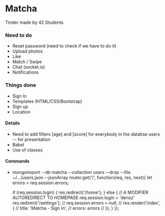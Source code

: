 # Matcha
Tinder made by 42 Students

### Need to do
* Reset password (need to check if we have to do it)
* Upload photos
* Like
* Match / Swipe
* Chat (socket.io)
* Notifications

### Things done
* Sign In
* Templates (HTML/CSS/Bootstrap)
* Sign up
* Location

#### Details
* Need to add filters [age] and [score] for everybody in the databse users -- for presentation
* Babel
* Use of classes

#### Commands
* mongoimport --db matcha --collection users --drop --file ~/.../users.json --jsonArray
router.get('/', function(req, res, next){
    let errors = req.session.errors;

    if (req.session.login) {
        res.redirect('/home');
    } else {
        // A MODIFIER AUTOREDIRECT TO HOMEPAGE
        req.session.login = 'densz'
        res.redirect('/settings');
        // req.session.errors = null;
        // res.render('index', {
        //     title: 'Matcha - Sign In',
        //     errors: errors
        // });
    }
});